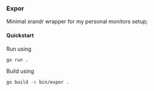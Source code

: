 ### Expor

Minimal xrandr wrapper for my personal monitors setup;

#### Quickstart

Run using
```bash
go run .
```
Build using
```bash
go build -o bin/expor .
```
